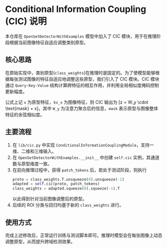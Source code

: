# Conditional Information Coupling (CIC) 说明

本仓库在 `OpenSetDetectorWithExamples` 模型中加入了 CIC 模块，用于在推理阶段根据当前图像特征自适应调整类别原型。

## 核心思路
在原始实现中，类别原型(`class_weights`)在推理时是固定的。为了使模型能够根据每张测试图像的特征自适应地调整这些原型，我们引入了 CIC 模块。CIC 模块通过 `Query-Key-Value` 结构计算跨特征的相互作用，并利用全局相似度掩码控制更新幅度。

公式上记 `x` 为原型特征，`kv_x` 为图像特征，则 CIC 输出为
\[z = W_y \cdot \text{mask} + x\]，其中 `W_y` 为注意力聚合后的信息，`mask` 表示原型与图像整体特征的余弦相似度。

## 主要流程
1. 在 `lib/cic.py` 中实现 `ConditionalInformationCouplingModule`，支持一维、二维和三维输入。
2. 在 `OpenSetDetectorWithExamples.__init__` 中创建 `self.cic` 实例，其通道数与原型维度一致。
3. 在前向推理过程中，获得 `patch_tokens` 后，若处于测试阶段，则执行
   ```python
   proto = class_weights.T.unsqueeze(0).unsqueeze(-1)
   adapted = self.cic(proto, patch_tokens)
   class_weights = adapted.squeeze(0).squeeze(-1).T
   ```
   以此得到针对当前图像调整后的原型。
4. 后续的 ROI 分类与回归均基于新的 `class_weights` 进行。

## 使用方式
完成上述修改后，正常运行训练与测试脚本即可。推理时模型会在每张图像上动态调整原型，从而提升跨域检测效果。
